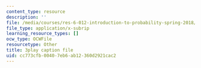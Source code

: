```yaml
---
content_type: resource
description: ''
file: /media/courses/res-6-012-introduction-to-probability-spring-2018/cc773cfb00407eb6ab12360d2921cac2_KPF8owESMdo.srt
file_type: application/x-subrip
learning_resource_types: []
ocw_type: OCWFile
resourcetype: Other
title: 3play caption file
uid: cc773cfb-0040-7eb6-ab12-360d2921cac2
---
```

